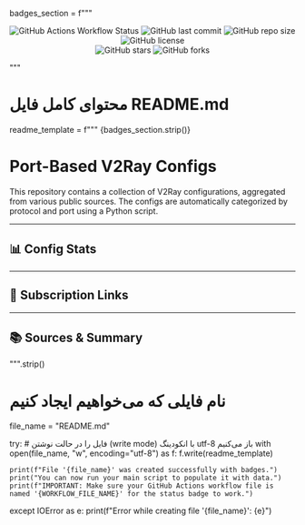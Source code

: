 
badges_section = f"""
<p align="center">
  <img src="https://img.shields.io/github/actions/workflow/status/{GITHUB_USER}/{GITHUB_REPO}/{WORKFLOW_FILE_NAME}?style=for-the-badge&logo=githubactions&logoColor=white" alt="GitHub Actions Workflow Status">
  <img src="https://img.shields.io/github/last-commit/{GITHUB_USER}/{GITHUB_REPO}?style=for-the-badge&logo=git&logoColor=white" alt="GitHub last commit">
  <img src="https://img.shields.io/github/repo-size/{GITHUB_USER}/{GITHUB_REPO}?style=for-the-badge&logo=github" alt="GitHub repo size">
  <img src="https://img.shields.io/github/license/{GITHUB_USER}/{GITHUB_REPO}?style=for-the-badge" alt="GitHub license">
  <br>
  <img src="https://img.shields.io/github/stars/{GITHUB_USER}/{GITHUB_REPO}?style=social" alt="GitHub stars">
  <img src="https://img.shields.io/github/forks/{GITHUB_USER}/{GITHUB_REPO}?style=social" alt="GitHub forks">
</p>
"""

# محتوای کامل فایل README.md
readme_template = f"""
{badges_section.strip()}

# Port-Based V2Ray Configs

This repository contains a collection of V2Ray configurations, aggregated from various public sources. The configs are automatically categorized by protocol and port using a Python script.

---

## 📊 Config Stats

<!-- START-STATS -->
<!-- This section is automatically generated by the script. Do not remove. -->
<!-- END-STATS -->

---

## 🔗 Subscription Links

<!-- START-LINKS -->
<!-- This section is automatically generated by the script. Do not remove. -->
<!-- END-LINKS -->

---

## 📚 Sources & Summary

<!-- START-SOURCES -->
<!-- This section is automatically generated by the script. Do not remove. -->
<!-- END-SOURCES -->
""".strip()

# نام فایلی که می‌خواهیم ایجاد کنیم
file_name = "README.md"

try:
    # فایل را در حالت نوشتن (write mode) با انکودینگ utf-8 باز می‌کنیم
    with open(file_name, "w", encoding="utf-8") as f:
        f.write(readme_template)
    
    print(f"File '{file_name}' was created successfully with badges.")
    print("You can now run your main script to populate it with data.")
    print(f"IMPORTANT: Make sure your GitHub Actions workflow file is named '{WORKFLOW_FILE_NAME}' for the status badge to work.")

except IOError as e:
    print(f"Error while creating file '{file_name}': {e}")
